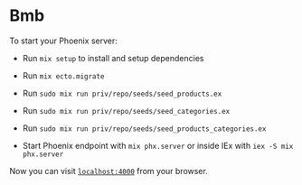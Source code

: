 # Bmb

To start your Phoenix server:

  * Run `mix setup` to install and setup dependencies
  * Run `mix ecto.migrate` 
  * Run `sudo mix run priv/repo/seeds/seed_products.ex`
  * Run `sudo mix run priv/repo/seeds/seed_categories.ex`
  * Run `sudo mix run priv/repo/seeds/seed_products_categories.ex`
 
  * Start Phoenix endpoint with `mix phx.server` or inside IEx with `iex -S mix phx.server`

Now you can visit [`localhost:4000`](http://localhost:4000) from your browser.

